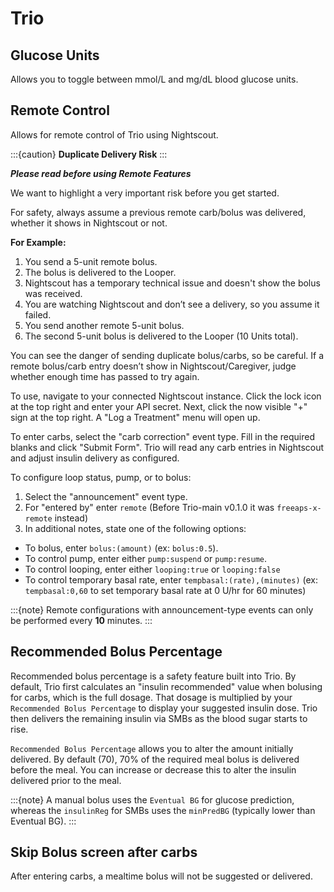 # Trio
  
## Glucose Units
Allows you to toggle between mmol/L and mg/dL blood glucose units.

## Remote Control
Allows for remote control of Trio using Nightscout.

:::{caution}
**Duplicate Delivery Risk**
:::

***Please read before using Remote Features***

We want to highlight a very important risk before you get started.

For safety, always assume a previous remote carb/bolus was delivered, whether it shows in Nightscout or not.

**For Example:**
  1. You send a 5-unit remote bolus.
  2. The bolus is delivered to the Looper.
  3. Nightscout has a temporary technical issue and doesn't show the bolus was received.
  4. You are watching Nightscout and don’t see a delivery, so you assume it failed.
  5. You send another remote 5-unit bolus.
  6. The second 5-unit bolus is delivered to the Looper (10 Units total).

You can see the danger of sending duplicate bolus/carbs, so be careful. If a remote bolus/carb entry doesn’t show in Nightscout/Caregiver, judge whether enough time has passed to try again.

To use, navigate to your connected Nightscout instance. Click the lock icon at the top right and enter your API secret. Next, click the now visible "+" sign at the top right. A "Log a Treatment" menu will open up. 

To enter carbs, select the "carb correction" event type. Fill in the required blanks and click "Submit Form". Trio will read any carb entries in Nightscout and adjust insulin delivery as configured.

To configure loop status, pump, or to bolus:

1. Select the "announcement" event type.
2. For "entered by" enter `remote` (Before Trio-main v0.1.0 it was `freeaps-x-remote` instead)
3. In additional notes, state one of the following options:

* To bolus, enter `bolus:(amount)` (ex: `bolus:0.5`).
* To control pump, enter either `pump:suspend` or `pump:resume`. 
* To control looping, enter either `looping:true` or `looping:false`
* To control temporary basal rate, enter `tempbasal:(rate),(minutes)` (ex: `tempbasal:0,60` to set temporary basal rate at 0 U/hr for 60 minutes)

:::{note}
Remote configurations with announcement-type events can only be performed every **10** minutes.
:::

## Recommended Bolus Percentage
Recommended bolus percentage is a safety feature built into Trio. By default, Trio first calculates an "insulin recommended" value when bolusing for carbs, which is the full dosage.  That dosage is multiplied by your `Recommended Bolus Percentage` to display your suggested insulin dose. Trio then delivers the remaining insulin via SMBs as the blood sugar starts to rise.

`Recommended Bolus Percentage` allows you to alter the amount initially delivered. By default (70), 70% of the required meal bolus is delivered before the meal. You can increase or decrease this to alter the insulin delivered prior to the meal.

:::{note}
A manual bolus uses the `Eventual BG` for glucose prediction, whereas the `insulinReg` for SMBs uses the `minPredBG` (typically lower than Eventual BG).
:::

## Skip Bolus screen after carbs
After entering carbs, a mealtime bolus will not be suggested or delivered.
